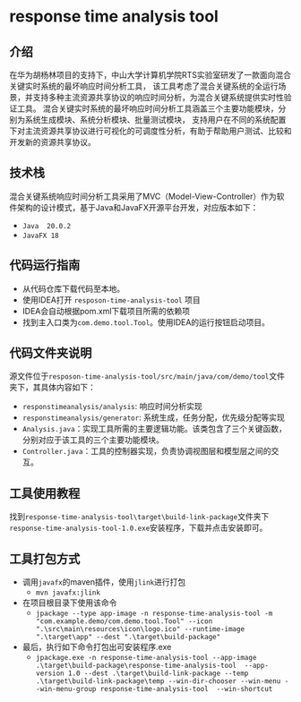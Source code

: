 # response time analysis tool

## 介绍
在华为胡杨林项目的支持下，中山大学计算机学院RTS实验室研发了一款面向混合关键实时系统的最坏响应时间分析工具，
该工具考虑了混合关键系统的全运行场景，并支持多种主流资源共享协议的响应时间分析，为混合关键系统提供实时性验证工具。
混合关键实时系统的最坏响应时间分析工具涵盖三个主要功能模块，分别为系统生成模块、系统分析模块、批量测试模块，
支持用户在不同的系统配置下对主流资源共享协议进行可视化的可调度性分析，有助于帮助用户测试、比较和开发新的资源共享协议。


## 技术栈
混合关键系统响应时间分析工具采用了MVC（Model-View-Controller）作为软件架构的设计模式，基于Java和JavaFX开源平台开发，对应版本如下：

- `Java  20.0.2`
- `JavaFX 18`


## 代码运行指南

- 从代码仓库下载代码至本地。
- 使用IDEA打开 `resposon-time-analysis-tool` 项目
- IDEA会自动根据pom.xml下载项目所需的依赖项
- 找到主入口类为`com.demo.tool.Tool`。使用IDEA的运行按钮启动项目。
  

## 代码文件夹说明

源文件位于`resposon-time-analysis-tool/src/main/java/com/demo/tool`文件夹下，其具体内容如下：
- `responstimeanalysis/analysis`: 响应时间分析实现
- `responstimeanalysis/generator`: 系统生成，任务分配，优先级分配等实现
- `Analysis.java`：实现工具所需的主要逻辑功能。该类包含了三个关键函数，分别对应于该工具的三个主要功能模块。
- `Controller.java`：工具的控制器实现，负责协调视图层和模型层之间的交互。

## 工具使用教程

找到`response-time-analysis-tool\target\build-link-package`文件夹下`response-time-analysis-tool-1.0.exe`安装程序，下载并点击安装即可。



## 工具打包方式

- 调用`javafx`的maven插件，使用`jlink`进行打包
  - `mvn javafx:jlink`
- 在项目根目录下使用该命令
  - `jpackage --type app-image -n response-time-analysis-tool -m "com.example.demo/com.demo.tool.Tool" --icon ".\src\main\resources\icon\logo.ico" --runtime-image ".\target\app" --dest ".\target\build-package"`
- 最后，执行如下命令打包出可安装程序.exe
  - `jpackage.exe -n response-time-analysis-tool --app-image .\target\build-package\response-time-analysis-tool  --app-version 1.0 --dest .\target\build-link-package --temp .\target\build-link-package\temp --win-dir-chooser --win-menu --win-menu-group response-time-analysis-tool  --win-shortcut`

